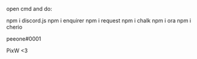 open cmd and do:

npm i discord.js
npm i enquirer 
npm i request
npm i chalk
npm i ora
npm i cherio 

peeone#0001

PixW <3
